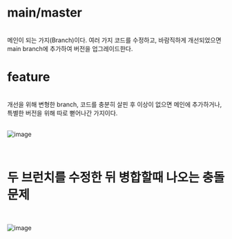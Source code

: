 

# main/master
<br>
메인이 되는 가지(Branch)이다. 여러 가지 코드를 수정하고, 바람직하게 개선되었으면 main branch에 추가하여 버전을 업그레이드한다.
<br>

# feature
<br>
개선을 위해 변형한 branch, 코드를 충분히 살핀 후 이상이 없으면 메인에 추가하거나, 특별한 버전을 위해 따로 뻗어나간 가지이다.
<br><br>




![image](https://github.com/domino0628/CS/assets/59598751/3433672d-2c96-49ed-ba77-45b398d03e78)

<br>

# 두 브런치를 수정한 뒤 병합할때 나오는 충돌 문제

<br>

![image](https://github.com/domino0628/CS/assets/59598751/cedd52a7-fa10-4228-9e3f-3012b7f5cc60)

<br>
